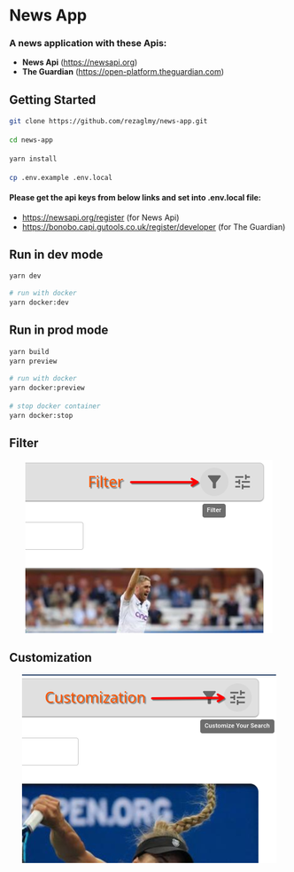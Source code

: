 # News App
### A news application with these Apis:
- **News Api** (https://newsapi.org)
- **The Guardian** (https://open-platform.theguardian.com)

## Getting Started

```bash
git clone https://github.com/rezaglmy/news-app.git

cd news-app

yarn install

cp .env.example .env.local
```

#### Please get the api keys from below links and set into **.env.local** file:
- https://newsapi.org/register (for News Api)
- https://bonobo.capi.gutools.co.uk/register/developer (for The Guardian)

## Run in dev mode

```bash
yarn dev
```

```bash
# run with docker
yarn docker:dev
```

## Run in prod mode

```bash
yarn build
yarn preview
```

```bash
# run with docker
yarn docker:preview

# stop docker container
yarn docker:stop 
```

## Filter
<p align="center">
  <img src="https://github.com/rezaglmy/news-app/blob/main/public/images/filter-guide.png?raw=true" alt="Filter"/>
</p>

## Customization
<p align="center">
  <img src="https://github.com/rezaglmy/news-app/blob/main/public/images/customization-guide.png?raw=true" alt="Customization"/>
</p>